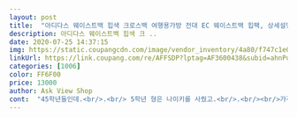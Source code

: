 ```yaml
---
layout: post 
title:  "아디다스 웨이스트백 힙색 크로스백 여행용가방 전대 EC 웨이스트백 힙팩, 상세설명참조" 
description: 아디다스 웨이스트백 힙색 크 ..
date: 2020-07-25 14:37:15 
img: https://static.coupangcdn.com/image/vendor_inventory/4a80/f747c1e0064b47b310d9cf3a6e537a40e120e407e8ad9e0c4150c3055b0b.jpg 
linkUrl: https://link.coupang.com/re/AFFSDP?lptag=AF3600438&subid=ahnPublicAsk&pageKey=1221449336&itemId=2212378263&vendorItemId=70224270431&traceid=V0-113-9b69bad1c31c91f0 
categories: [1006] 
color: FF6F00 
price: 13000 
author: Ask View Shop 
cont:  "45학년들인데.<br/>.<br/> 5학년 형은 나이키를 사줬고.<br/>.<br/><br/>가격대비 참 좋아요... <br/>.<br/><br/>간단한 도구나 물건을 넣기 딱 좋구요.<br/>.<br/> 요즘은 핸폰이 젤 좋기는 하죠... <br/><br/>귀엽구 맘에 듭니다 굿<br/>동생은 이 제품 아디다스로 ^^;;;;<br/>생각보다 가방 크기가 작아서 실망했어요 ㅋㅋㅋ 그것말곤 다좋음<br/>성인인 저는 쓰지 않고, 저희 초등생 아들놈들 두놈을 위해 구매함... <br/><br/>암튼,, 사용하기 편하고 좋내요... <br/> 추천함<br/>재질도 그리 나쁜지 않구요... <br/><br/>" 
---
```

